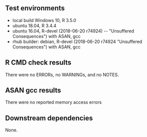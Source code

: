 ## Test environments
* local build Windows 10, R 3.5.0
* ubuntu 18.04, R 3.4.4
* ubuntu 16.04, R-devel  (2018-06-20 r74924) -- "Unsuffered Consequences") with ASAN, gcc
* rhub builder: debian, R-devel (2018-06-20 r74924 "Unsuffered Consequences") with ASAN, gcc

## R CMD check results
There were no ERRORs, no WARNINGs, and no NOTES.

## ASAN gcc results
There were no reported memory access errors

## Downstream dependencies
None.
